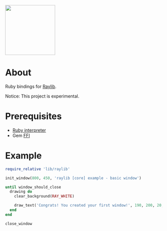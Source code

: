 <p><img src="https://upload.wikimedia.org/wikipedia/commons/f/f4/Raylib_logo.png" width="160" height="160"></p>

# About
Ruby bindings for [Raylib](https://www.raylib.com/).

Notice: This project is experimental.

# Prerequisites
- [Ruby interpreter](https://www.ruby-lang.org/pt/downloads/)
- Gem [FFI](https://github.com/ffi/ffi)

#  Example
```Ruby
require_relative 'lib/raylib'

init_window(800, 450, 'raylib [core] example - basic window')

until window_should_close
  drawing do
    clear_background(RAY_WHITE)

    draw_text('Congrats! You created your first window!', 190, 200, 20, LIGHT_GRAY)
  end
end

close_window
```
